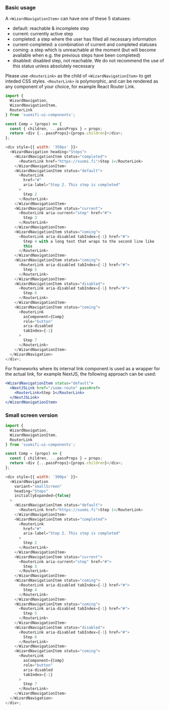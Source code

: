 ### Basic usage

A `<WizardNavigationItem>` can have one of these 5 statuses:

- default: reachable & incomplete step
- current: currently active step
- completed: a step where the user has filled all necessary information
- current-completed: a combination of current and completed statuses
- coming: a step which is unreachable at the moment (but will become available when e.g. the previous steps have been completed)
- disabled: disabled step, not reachable. We do not recommend the use of this status unless absolutely necessary

Please use `<RouterLink>` as the child of `<WizardNavigationItem>` to get inteded CSS styles. `<RouterLink>` is polymorphic, and can be rendered as any component of your choice, for example React Router Link.

```js
import {
  WizardNavigation,
  WizardNavigationItem,
  RouterLink
} from 'suomifi-ui-components';

const Comp = (props) => {
  const { children, ...passProps } = props;
  return <div {...passProps}>{props.children}</div>;
};

<div style={{ width: '350px' }}>
  <WizardNavigation heading="Steps">
    <WizardNavigationItem status="completed">
      <RouterLink href="https://suomi.fi">Step 1</RouterLink>
    </WizardNavigationItem>
    <WizardNavigationItem status="default">
      <RouterLink
        href="#"
        aria-label="Step 2. This step is completed"
      >
        Step 2
      </RouterLink>
    </WizardNavigationItem>
    <WizardNavigationItem status="current">
      <RouterLink aria-current="step" href="#">
        Step 3
      </RouterLink>
    </WizardNavigationItem>
    <WizardNavigationItem status="coming">
      <RouterLink aria-disabled tabIndex={-1} href="#">
        Step 4 with a long text that wraps to the second line like
        this
      </RouterLink>
    </WizardNavigationItem>
    <WizardNavigationItem status="coming">
      <RouterLink aria-disabled tabIndex={-1} href="#">
        Step 5
      </RouterLink>
    </WizardNavigationItem>
    <WizardNavigationItem status="disabled">
      <RouterLink aria-disabled tabIndex={-1} href="#">
        Step 6
      </RouterLink>
    </WizardNavigationItem>
    <WizardNavigationItem status="coming">
      <RouterLink
        asComponent={Comp}
        role="button"
        aria-disabled
        tabIndex={-1}
      >
        Step 7
      </RouterLink>
    </WizardNavigationItem>
  </WizardNavigation>
</div>;
```

For frameworks where its internal link component is used as a wrapper for the actual link, for example NextJS, the following approach can be used:

```jsx static
<WizardNavigationItem status="default">
  <NextJSLink href="/some-route" passHref>
    <RouterLink>Step 1</RouterLink>
  </NextJSLink>
</WizardNavigationItem>
```

### Small screen version

```js
import {
  WizardNavigation,
  WizardNavigationItem,
  RouterLink
} from 'suomifi-ui-components';

const Comp = (props) => {
  const { children, ...passProps } = props;
  return <div {...passProps}>{props.children}</div>;
};

<div style={{ width: '300px' }}>
  <WizardNavigation
    variant="smallScreen"
    heading="Steps"
    initiallyExpanded={false}
  >
    <WizardNavigationItem status="default">
      <RouterLink href="https://suomi.fi">Step 1</RouterLink>
    </WizardNavigationItem>
    <WizardNavigationItem status="completed">
      <RouterLink
        href="#"
        aria-label="Step 2. This step is completed"
      >
        Step 2
      </RouterLink>
    </WizardNavigationItem>
    <WizardNavigationItem status="current">
      <RouterLink aria-current="step" href="#">
        Step 3
      </RouterLink>
    </WizardNavigationItem>
    <WizardNavigationItem status="coming">
      <RouterLink aria-disabled tabIndex={-1} href="#">
        Step 4
      </RouterLink>
    </WizardNavigationItem>
    <WizardNavigationItem status="coming">
      <RouterLink aria-disabled tabIndex={-1} href="#">
        Step 5
      </RouterLink>
    </WizardNavigationItem>
    <WizardNavigationItem status="disabled">
      <RouterLink aria-disabled tabIndex={-1} href="#">
        Step 6
      </RouterLink>
    </WizardNavigationItem>
    <WizardNavigationItem status="coming">
      <RouterLink
        asComponent={Comp}
        role="button"
        aria-disabled
        tabIndex={-1}
      >
        Step 7
      </RouterLink>
    </WizardNavigationItem>
  </WizardNavigation>
</div>;
```
